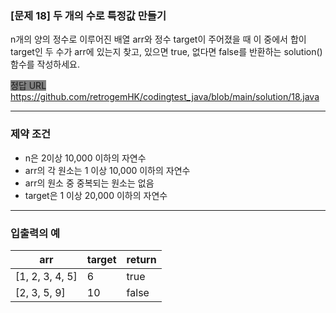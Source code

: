 ### [문제 18] 두 개의 수로 특정값 만들기

n개의 양의 정수로 이루어진 배열 arr와 정수 target이 주어졌을 때 이 중에서 합이 target인 두 수가 arr에 있는지 찾고, 있으면 true, 없다면 false를 반환하는 solution() 함수를 작성하세요.

<span style="background-color: gray">정답 URL</span> https://github.com/retrogemHK/codingtest_java/blob/main/solution/18.java

---
### 제약 조건
- n은 2이상 10,000 이하의 자연수
- arr의 각 원소는 1 이상 10,000 이하의 자연수
- arr의 원소 중 중복되는 원소는 없음
- target은 1 이상 20,000 이하의 자연수
---
### 입출력의 예
| arr             | target         | return |
|-----------------|----------------|-------|
| [1, 2, 3, 4, 5] | 6              | true  |
| [2, 3, 5, 9]    | 10             | false |